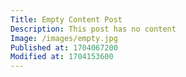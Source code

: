 ```yaml
---
Title: Empty Content Post
Description: This post has no content
Image: /images/empty.jpg
Published at: 1704067200
Modified at: 1704153600
--- 
```

